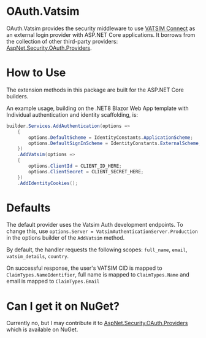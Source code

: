 # OAuth.Vatsim

OAuth.Vatsim provides the security middleware to use [VATSIM Connect](https://vatsim.dev/api/connect-api) as an external login provider with ASP.NET Core applications. It borrows from the collection of other third-party providers: [AspNet.Security.OAuth.Providers](https://github.com/aspnet-contrib/AspNet.Security.OAuth.Providers).

# How to Use
The extension methods in this package are built for the ASP.NET Core builders.

An example usage, building on the .NET8 Blazor Web App template with Individual authentication and identity scaffolding, is:
```C#
builder.Services.AddAuthentication(options =>
    {
        options.DefaultScheme = IdentityConstants.ApplicationScheme;
        options.DefaultSignInScheme = IdentityConstants.ExternalScheme;
    })
    .AddVatsim(options =>
    {
        options.ClientId = CLIENT_ID_HERE;
        options.ClientSecret = CLIENT_SECRET_HERE;
    })
    .AddIdentityCookies();
```

# Defaults
The default provider uses the Vatsim Auth development endpoints. To change this, use `options.Server = VatsimAuthenticationServer.Production` in the options builder of the `AddVatsim` method.

By default, the handler requests the following scopes: `full_name`, `email`, `vatsim_details`, `country`.

On successful response, the user's VATSIM CID is mapped to `ClaimTypes.NameIdentifier`, full name is mapped to `ClaimTypes.Name` and email is mapped to `ClaimTypes.Email`


# Can I get it on NuGet?
Currently no, but I may contribute it to [AspNet.Security.OAuth.Providers](https://github.com/aspnet-contrib/AspNet.Security.OAuth.Providers) which is available on NuGet.
